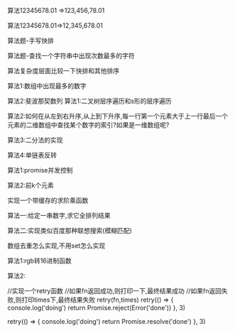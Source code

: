 算法12345678.01 =>123,456,78.01

算法12345678.01=>12,345,678.01

算法题-手写快排

算法题-查找一个字符串中出现次数最多的字符

算法复杂度层面比较一下快排和其他排序

算法1:数组中出现最多的数字

算法2:斐波那契数列
算法1:二叉树层序遍历和s形的层序遍历

算法2:如何在从左到右升序,从上到下升序,每一行第一个元素大于上一行最后一个元素的二维数组中查找某个数字的索引?如果是一维数组呢?

算法3:二分法的实现

算法4:单链表反转

算法1:promise并发控制

算法2:前k个元素

实现一个带缓存的求阶乘函数

算法一:给定一串数字,求它全排列结果

算法二:实现类似百度那种联想搜索(模糊匹配)

数组去重怎么实现,不用set怎么实现

算法1:rgb转16进制函数

算法2:

//实现一个retry函数
//如果fn返回成功,则打印一下,最终结果成功
//如果fn返回失败,则打印times下,最终结果失败
retry(fn,times)
retry(() => {
  console.log('doing')
  return Promise.reject(Error('done'))
}, 3)

retry(() => {
  console.log('doing')
  return Promise.resolve('done')
}, 3)